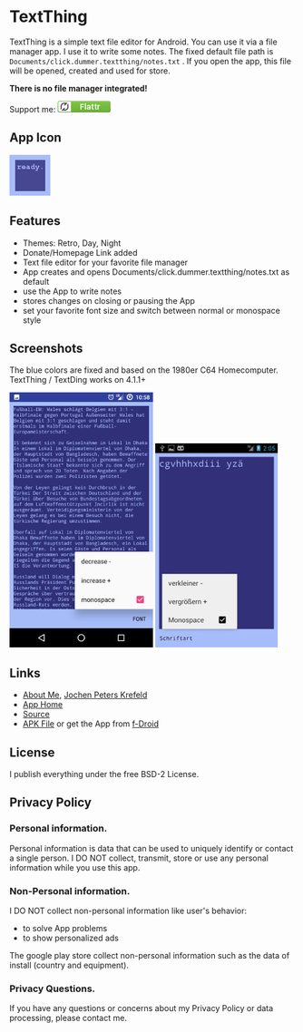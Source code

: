 # TextThing

TextThing is a simple text file editor for Android. You can use it via a file manager app. I use it to write some notes. The fixed default file path is `Documents/click.dummer.textthing/notes.txt` . If you open the app, this file will be opened, created and used for store.

**There is no file manager integrated!**

Support me: <a href="https://flattr.com/submit/auto?fid=o6wo7q&url=https%3A%2F%2Fgithub.com%2Fno-go%2FTextThing" target="_blank">![Flattr This](flattr-badge-large.png)</a>

## App Icon

![The App Icon](icon.png)

## Features

- Themes: Retro, Day, Night
- Donate/Homepage Link added
- Text file editor for your favorite file manager
- App creates and opens Documents/click.dummer.textthing/notes.txt as default
- use the App to write notes
- stores changes on closing or pausing the App
- set your favorite font size and switch between normal or monospace style

## Screenshots

The blue colors are fixed and based on the 1980er C64 Homecomputer. TextThing / TextDing works on 4.1.1+

![The blue colors are fixed and based on the 1980er C64 Homecomputer](screenshot-6.0.1.jpg) ![It runns under 4.1.1 Jelly Bean too.](screenshot-4.1.1.jpg)

## Links

- [About Me](http://quantenwatch.de), [Jochen Peters Krefeld](http://dummer.click)
- [App Home](http://no-go.github.io/TextThing/)
- [Source](https://github.com/no-go/TextThing)
- [APK File](https://raw.githubusercontent.com/no-go/TextThing/master/app/app-release.apk) or get the App from [f-Droid](https://f-droid.org/wiki/page/click.dummer.textthing)

## License

I publish everything under the free BSD-2 License.

## Privacy Policy

### Personal information.

Personal information is data that can be used to uniquely identify or contact a single person. I DO NOT collect, transmit, store or use any personal information while you use this app.

### Non-Personal information.

I DO NOT collect non-personal information like user's behavior:

 -  to solve App problems
 -  to show personalized ads

The google play store collect non-personal information such as the data of install (country and equipment).

### Privacy Questions.

If you have any questions or concerns about my Privacy Policy or data processing, please contact me.
